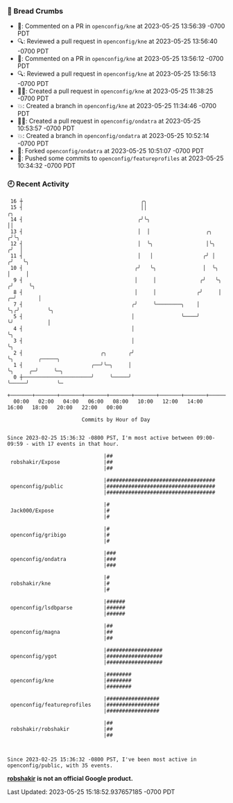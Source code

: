 ### 🍞 Bread Crumbs

 * 💬: Commented on a PR in  `openconfig/kne` at 2023-05-25 13:56:39 -0700 PDT
 * 🔍: Reviewed a pull request in  `openconfig/kne` at 2023-05-25 13:56:40 -0700 PDT
 * 💬: Commented on a PR in  `openconfig/kne` at 2023-05-25 13:56:12 -0700 PDT
 * 🔍: Reviewed a pull request in  `openconfig/kne` at 2023-05-25 13:56:13 -0700 PDT
 * ✍🏼: Created a pull request in `openconfig/kne` at 2023-05-25 11:38:25 -0700 PDT
 * 💥: Created a branch in `openconfig/kne` at 2023-05-25 11:34:46 -0700 PDT
 * ✍🏼: Created a pull request in `openconfig/ondatra` at 2023-05-25 10:53:57 -0700 PDT
 * 💥: Created a branch in `openconfig/ondatra` at 2023-05-25 10:52:14 -0700 PDT
 * 🍴: Forked `openconfig/ondatra` at 2023-05-25 10:51:07 -0700 PDT
 * 🚢: Pushed some commits to `openconfig/featureprofiles` at 2023-05-25 10:34:32 -0700 PDT

### 🕘 Recent Activity
```
 16 ┼                                      ╭╮
 15 ┤                                      ││                                ╭╮
 14 ┤                                     ╭╯╰╮                               ││
 13 ┤                                     │  │                  ╭╮          ╭╯╰╮
 12 ┤                                     │  ╰╮                 │╰╮        ╭╯  │
 11 ┤                                     │   │                ╭╯ │       ╭╯   ╰╮
 10 ┤                                    ╭╯   ╰╮               │  ╰╮      │     │
  9 ┤                                    │     │              ╭╯   ╰╮    ╭╯     ╰╮
  8 ┤                                    │     │             ╭╯     │  ╭─╯       │
  7 ┤                                   ╭╯     ╰────────╮    │      ╰╮╭╯         ╰╮
  5 ┤                                   │               ╰────╯       ╰╯           │
  4 ┤                                   │                                         ╰╮
  3 ┤                                   │                                          ╰╮
  2 ┤                         ╭╮       ╭╯                                           ╰╮        ╭─────╮
  1 ┤                      ╭──╯╰─╮     │                                             ╰╮     ╭─╯     ╰─╮
  0 ┼──────────────────────╯     ╰─────╯                                              ╰─────╯         ╰─
    +───────+───────+───────+───────+───────+───────+───────+───────+───────+───────+───────+───────+────
  00:00   02:00   04:00   06:00   08:00   10:00   12:00   14:00   16:00   18:00   20:00   22:00   00:00   

						Commits by Hour of Day


Since 2023-02-25 15:36:32 -0800 PST, I'm most active between 09:00-09:59 - with 17 events in that hour.

```



```
                               |##
 robshakir/Expose              |##
                               |##

                               |###################################
 openconfig/public             |###################################
                               |###################################

                               |#
 Jack000/Expose                |#
                               |#

                               |#
 openconfig/gribigo            |#
                               |#

                               |###
 openconfig/ondatra            |###
                               |###

                               |#
 robshakir/kne                 |#
                               |#

                               |######
 openconfig/lsdbparse          |######
                               |######

                               |##
 openconfig/magna              |##
                               |##

                               |##################
 openconfig/ygot               |##################
                               |##################

                               |########
 openconfig/kne                |########
                               |########

                               |#################
 openconfig/featureprofiles    |#################
                               |#################

                               |##
 robshakir/robshakir           |##
                               |##



Since 2023-02-25 15:36:32 -0800 PST, I've been most active in openconfig/public, with 35 events.

```
**[robshakir](mailto:robjs@google.com) is not an official Google product.**  


Last Updated: 2023-05-25 15:18:52.937657185 -0700 PDT
